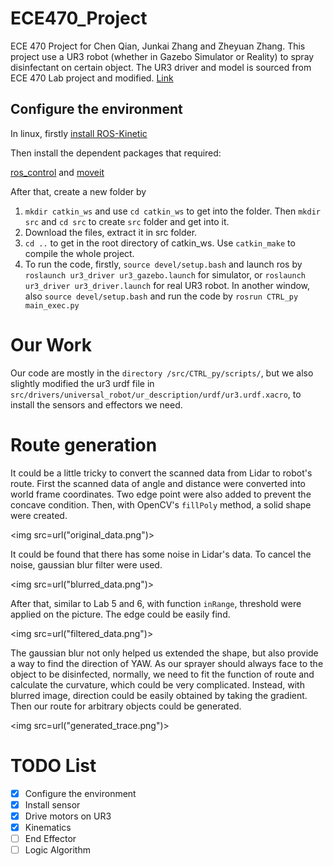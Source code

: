 # ECE470_Project
ECE 470 Project for Chen Qian, Junkai Zhang and Zheyuan Zhang.
This project use a UR3 robot (whether in Gazebo Simulator or Reality) to spray disinfectant on certain object. The UR3 driver and model is sourced from ECE 470 Lab project and modified. [Link](http://coecsl.ece.illinois.edu/ece470/)

## Configure the environment

In linux, firstly [install ROS-Kinetic](http://wiki.ros.org/kinetic/Installation)

Then install the dependent packages that required:

[ros_control](http://wiki.ros.org/ros_control?distro=kinetic#Install) and [moveit](https://moveit.ros.org/install/)

After that, create a new folder by 

1. ```mkdir catkin_ws``` and use `cd catkin_ws` to get into the folder. Then `mkdir src` and `cd src` to create `src` folder and get into it.
2. Download the files, extract it in src folder.
3. `cd ..` to get in the root directory of catkin_ws. Use `catkin_make` to compile the whole project.
4. To run the code, firstly, `source devel/setup.bash` and launch ros by `roslaunch ur3_driver ur3_gazebo.launch` for simulator, or `roslaunch ur3_driver ur3_driver.launch` for real UR3 robot. In another window, also `source devel/setup.bash` and run the code by `rosrun CTRL_py main_exec.py`

# Our Work

Our code are mostly in the `directory /src/CTRL_py/scripts/`, but we also slightly modified the ur3 urdf file in 
`src/drivers/universal_robot/ur_description/urdf/ur3.urdf.xacro`, to install the sensors and effectors we need.

# Route generation

It could be a little tricky to convert the scanned data from Lidar to robot's route. First the scanned data of angle 
and distance were converted into world frame coordinates. Two edge point were also added to prevent the concave condition.
Then, with OpenCV's ```fillPoly``` method, a solid shape were created.

<img src=url("original_data.png")>

It could be found that there has some noise in Lidar's data. To cancel the noise, gaussian blur filter were used.

<img src=url("blurred_data.png")>

After that, similar to Lab 5 and 6, with function ```inRange```, threshold were applied on the picture. The edge could be
easily find.

<img src=url("filtered_data.png")>

The gaussian blur not only helped us extended the shape, but also provide a way to find the direction of YAW. As our sprayer
should always face to the object to be disinfected, normally, we need to fit the function of route and calculate the curvature,
which could be very complicated. Instead, with blurred image, direction could be easily obtained by taking the gradient.
Then our route for arbitrary objects could be generated.

<img src=url("generated_trace.png")>


# TODO List

- [x] Configure the environment
- [x] Install sensor
- [x] Drive motors on UR3
- [x] Kinematics
- [ ] End Effector
- [ ] Logic Algorithm
